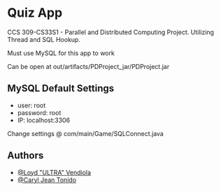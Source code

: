 
# Quiz App

CCS 309-CS33S1 - Parallel and Distributed Computing Project. Utilizing Thread and SQL Hookup.

Must use MySQL for this app to work

Can be open at out/artifacts/PDProject_jar/PDProject.jar

## MySQL Default Settings
- user: root
- password: root
- IP: localhost:3306

Change settings @ com/main/Game/SQLConnect.java
## Authors

- [@Loyd "ULTRA" Vendiola](https://github.com/ULTRA-L)
- [@Caryl Jean Tonido](https://github.com/CarylJean)

